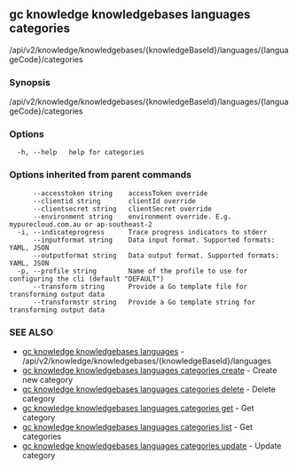 ## gc knowledge knowledgebases languages categories

/api/v2/knowledge/knowledgebases/{knowledgeBaseId}/languages/{languageCode}/categories

### Synopsis

/api/v2/knowledge/knowledgebases/{knowledgeBaseId}/languages/{languageCode}/categories

### Options

```
  -h, --help   help for categories
```

### Options inherited from parent commands

```
      --accesstoken string    accessToken override
      --clientid string       clientId override
      --clientsecret string   clientSecret override
      --environment string    environment override. E.g. mypurecloud.com.au or ap-southeast-2
  -i, --indicateprogress      Trace progress indicators to stderr
      --inputformat string    Data input format. Supported formats: YAML, JSON
      --outputformat string   Data output format. Supported formats: YAML, JSON
  -p, --profile string        Name of the profile to use for configuring the cli (default "DEFAULT")
      --transform string      Provide a Go template file for transforming output data
      --transformstr string   Provide a Go template string for transforming output data
```

### SEE ALSO

* [gc knowledge knowledgebases languages](gc_knowledge_knowledgebases_languages.html)	 - /api/v2/knowledge/knowledgebases/{knowledgeBaseId}/languages
* [gc knowledge knowledgebases languages categories create](gc_knowledge_knowledgebases_languages_categories_create.html)	 - Create new category
* [gc knowledge knowledgebases languages categories delete](gc_knowledge_knowledgebases_languages_categories_delete.html)	 - Delete category
* [gc knowledge knowledgebases languages categories get](gc_knowledge_knowledgebases_languages_categories_get.html)	 - Get category
* [gc knowledge knowledgebases languages categories list](gc_knowledge_knowledgebases_languages_categories_list.html)	 - Get categories
* [gc knowledge knowledgebases languages categories update](gc_knowledge_knowledgebases_languages_categories_update.html)	 - Update category


